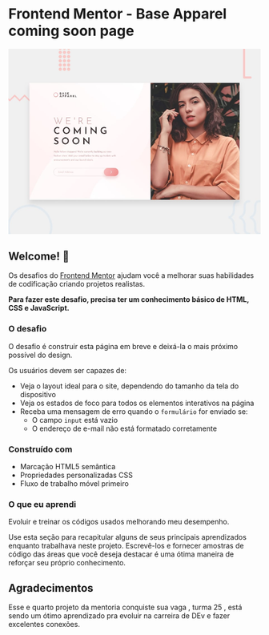 # Frontend Mentor - Base Apparel coming soon page

![Design preview for the Base Apparel coming soon page coding challenge](./design/desktop-preview.jpg)

## Welcome! 👋

Os desafios do [Frontend Mentor](https://www.frontendmentor.io) ajudam você a melhorar suas habilidades de codificação criando projetos realistas.

**Para fazer este desafio, precisa ter um conhecimento básico de HTML, CSS e JavaScript.**

### O desafio

O desafio é construir esta página em breve e deixá-la o mais próximo possível do design.

Os usuários devem ser capazes de:

- Veja o layout ideal para o site, dependendo do tamanho da tela do dispositivo
- Veja os estados de foco para todos os elementos interativos na página
- Receba uma mensagem de erro quando o `formulário` for enviado se:
   - O campo `input` está vazio
   - O endereço de e-mail não está formatado corretamente



### Construído com

- Marcação HTML5 semântica
- Propriedades personalizadas CSS
- Fluxo de trabalho móvel primeiro


### O que eu aprendi

Evoluir e treinar os códigos usados melhorando meu desempenho. 

Use esta seção para recapitular alguns de seus principais aprendizados enquanto trabalhava neste projeto. Escrevê-los e fornecer amostras de código das áreas que você deseja destacar é uma ótima maneira de reforçar seu próprio conhecimento.

## Agradecimentos

Esse e quarto projeto da mentoria conquiste sua vaga , turma 25 , está sendo um ótimo aprendizado pra evoluir na carreira de DEv e fazer excelentes conexões. 

